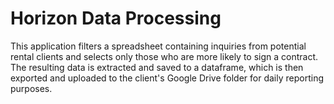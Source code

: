 # Horizon Data Processing

This application filters a spreadsheet containing inquiries from potential rental clients and selects only those who are more likely to sign a contract. The resulting data is extracted and saved to a dataframe, which is then exported and uploaded to the client's Google Drive folder for daily reporting purposes.
